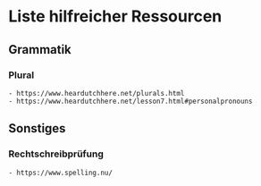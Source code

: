 # Liste hilfreicher Ressourcen

## Grammatik
  ### Plural
    - https://www.heardutchhere.net/plurals.html
    - https://www.heardutchhere.net/lesson7.html#personalpronouns
## Sonstiges
  ### Rechtschreibprüfung
    - https://www.spelling.nu/
